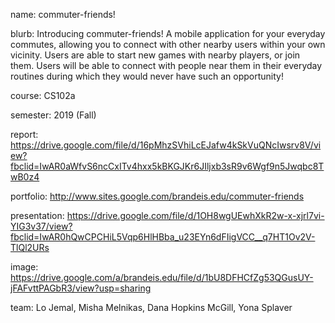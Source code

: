 name: commuter-friends!

blurb: Introducing commuter-friends! A mobile application for your everyday commutes, allowing you to connect with other nearby users within your own vicinity. Users are able to start new games with nearby players, or join them. Users will be able to connect with people near them in their everyday routines during which they would never have such an opportunity!

course: CS102a

semester: 2019 (Fall)

report: https://drive.google.com/file/d/16pMhzSVhiLcEJafw4kSkVuQNcIwsrv8V/view?fbclid=IwAR0aWfvS6ncCxITv4hxx5kBKGJKr6JIljxb3sR9v6Wgf9n5Jwqbc8TwB0z4

portfolio: http://www.sites.google.com/brandeis.edu/commuter-friends

presentation: https://drive.google.com/file/d/1OH8wgUEwhXkR2w-x-xjrl7vi-YIG3v37/view?fbclid=IwAR0hQwCPCHiL5Vqp6HlHBba_u23EYn6dFIigVCC__q7HT1Ov2V-TlQl2URs

image: https://drive.google.com/a/brandeis.edu/file/d/1bU8DFHCfZg53QGusUY-jFAFvttPAGbR3/view?usp=sharing

team: Lo Jemal, Misha Melnikas, Dana Hopkins McGill, Yona Splaver
